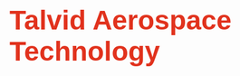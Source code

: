<h1 style="font-family:Arial;font-size:48px;border: 0px none transparent; color: rgba(225,50,29,1)">Talvid Aerospace Technology</h1>
<h4 style="font-family:Arial;font-size:48px;border: 0px none transparent; color: rgba(225,50,29,1)"></h4>
